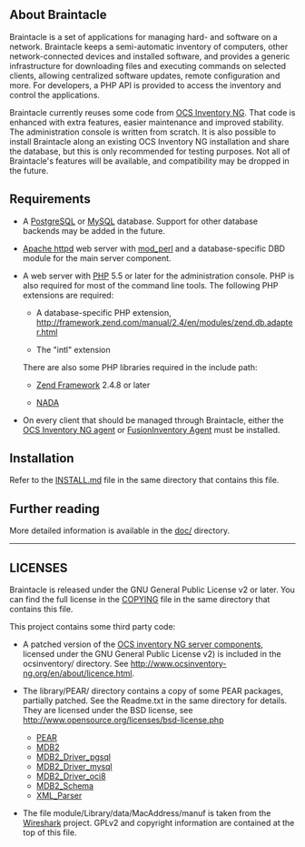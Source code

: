 <!--
Copying and distribution of this file, with or without modification,
are permitted in any medium without royalty provided the copyright
notice and this notice are preserved. This file is offered as-is,
without any warranty.
-->

About Braintacle
----------------

Braintacle is a set of applications for managing hard- and software on a
network. Braintacle keeps a semi-automatic inventory of computers, other
network-connected devices and installed software, and provides a generic
infrastructure for downloading files and executing commands on selected clients,
allowing centralized software updates, remote configuration and more. For
developers, a PHP API is provided to access the inventory and control the
applications.

Braintacle currently reuses some code from [OCS Inventory
NG](http://ocsinventory-ng.org). That code is enhanced with extra features,
easier maintenance and improved stability. The administration console is written
from scratch. It is also possible to install Braintacle along an existing OCS
Inventory NG installation and share the database, but this is only recommended
for testing purposes. Not all of Braintacle's features will be available, and
compatibility may be dropped in the future.


Requirements
------------

- A [PostgreSQL](http://postgresql.org) or [MySQL](http://mysql.org) database.
  Support for other database backends may be added in the future.

- [Apache httpd](http://httpd.apache.org) web server with
  [mod_perl](http://perl.apache.org) and a database-specific DBD module for the
  main server component.

- A web server with [PHP](http://php.net) 5.5 or later for the administration
  console. PHP is also required for most of the command line tools. The following
  PHP extensions are required:

  - A database-specific PHP extension,
  <http://framework.zend.com/manual/2.4/en/modules/zend.db.adapter.html>

  - The "intl" extension

  There are also some PHP libraries required in the include path:

  - [Zend Framework](http://framework.zend.com) 2.4.8 or later

  - [NADA](https://github.com/hschletz/NADA)

- On every client that should be managed through Braintacle, either the
  [OCS Inventory NG agent](http://www.ocsinventory-ng.org/en/download/download-agent.html) or
  [FusionInventory Agent](http://www.fusioninventory.org/documentation/agent/installation/)
  must be installed.


Installation
------------

Refer to the [INSTALL.md](INSTALL.md) file in the same directory that contains
this file.


Further reading
---------------

More detailed information is available in the [doc/](doc) directory.


--------
LICENSES
--------

Braintacle is released under the GNU General Public License v2 or later. You can
find the full license in the [COPYING](COPYING) file in the same directory that
contains this file.

This project contains some third party code:

- A patched version of the [OCS inventory NG server
  components](http://www.ocsinventory-ng.org/), licensed under the GNU General
  Public License v2) is included in the ocsinventory/ directory.
  See <http://www.ocsinventory-ng.org/en/about/licence.html>.

- The library/PEAR/ directory contains a copy of some PEAR packages, partially
  patched. See the Readme.txt in the same directory for details.
  They are licensed under the BSD license, see
  <http://www.opensource.org/licenses/bsd-license.php>

  - [PEAR](http://pear.php.net/package/PEAR)
  - [MDB2](http://pear.php.net/package/MDB2)
  - [MDB2_Driver_pgsql](http://pear.php.net/package/MDB2_Driver_pgsql)
  - [MDB2_Driver_mysql](http://pear.php.net/package/MDB2_Driver_mysql)
  - [MDB2_Driver_oci8](http://pear.php.net/package/MDB2_Driver_oci8)
  - [MDB2_Schema](http://pear.php.net/package/MDB2_Schema)
  - [XML_Parser](http://pear.php.net/package/XML_Parser)

- The file module/Library/data/MacAddress/manuf is taken from the
  [Wireshark](http://wireshark.org) project. GPLv2 and copyright information are
  contained at the top of this file.

